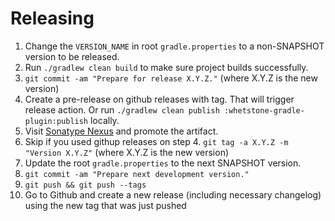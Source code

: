 Releasing
========

1. Change the `VERSION_NAME` in root `gradle.properties` to a non-SNAPSHOT version to be released. 
2. Run `./gradlew clean build` to make sure project builds successfully.
3. `git commit -am "Prepare for release X.Y.Z."` (where X.Y.Z is the new version)
4. Create a pre-release on github releases with tag. That will trigger release action. Or run `./gradlew clean publish :whetstone-gradle-plugin:publish` locally.
5. Visit [Sonatype Nexus](https://s01.oss.sonatype.org/) and promote the artifact.
6. Skip if you used githup releases on step 4. `git tag -a X.Y.Z -m "Version X.Y.Z"` (where X.Y.Z is the new version)
7. Update the root `gradle.properties` to the next SNAPSHOT version.
8. `git commit -am "Prepare next development version."`
9. `git push && git push --tags`
10. Go to Github and create a new release (including necessary changelog) using the new tag that was just pushed
